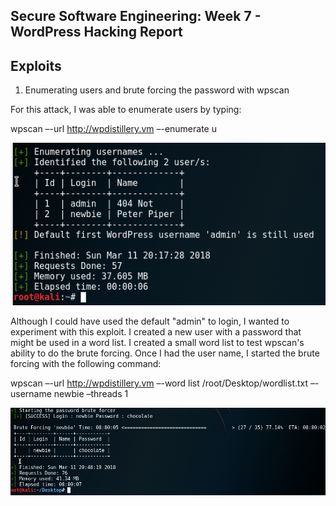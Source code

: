 ## Secure Software Engineering: Week 7 - WordPress Hacking Report
## Exploits

1. Enumerating users and brute forcing the password with wpscan

For this attack, I was able to enumerate users by typing:

wpscan –-url http://wpdistillery.vm –-enumerate u

![alt text][logo1]

[logo1]: https://github.com/ke301/facebookhacking/blob/Week-7/enumerateusernames.PNG

Although I could have used the default "admin" to login, I wanted to experiment with this exploit. I created a new user with a password that might be used in a word list. I created a small word list to test wpscan's ability to do the brute forcing. Once I had the user name, I started the brute forcing with the following command:

wpscan –-url http://wpdistillery.vm –-word list /root/Desktop/wordlist.txt –-username newbie –threads 1

![alt text][logo2]

[logo2]: https://github.com/ke301/facebookhacking/blob/Week-7/bruteforce.PNG

